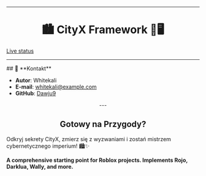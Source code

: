 
<!-- Allow this file to not have a first line heading -->
<!-- markdownlint-disable-file MD041 no-emphasis-as-heading -->

<!-- inline html -->
<!-- markdownlint-disable-file MD033 -->

<!--- FIXME: Pick an emoji and name your project! --->
<!---# `📦 Roblox Project Template`-->


<div align="center">

---

# 🏙️ **CityX Framework** 🖤🖥️


<div align="left">

[Live status](https://dawju9.github.io/MiastoX/)
</div>

---

<div align="left">
## 👤 **Kontakt**

- **Autor**: Whitekali
- **E-mail**: whitekali@example.com
- **GitHub**: [Dawju9](https://github.com/Dawju9)

</div>
---

## **Gotowy na Przygody?**

<div align="left">
Odkryj sekrety CityX, zmierz się z wyzwaniami i zostań mistrzem cybernetycznego imperium! 🏙️✨

</div>
</div>


<!--- FIXME: Write short catchy description/tagline of project --->
**A comprehensive starting point for Roblox projects. Implements Rojo, Darklua, Wally, and more.**

<!--- FIXME: Update crate, repo and CI workflow names here! Remove any that are not relevant --->